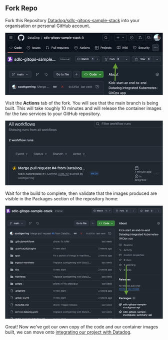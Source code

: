 ## Fork Repo

Fork this Repository [Datadog/sdlc-gitops-sample-stack](github.com/Datadog/sdlc-gitops-sample-stack) into your organisation or personal GitHub account. 


<p align='center'>
    <img alt="Fork repository" src="assets/fork-repo.jpeg" width="600px" />
</p>


Visit the **Actions** tab of the fork. You will see that the main branch is being built. This will take roughly 10 minutes and will release the container images for the two services to your GitHub repository. 


<p align='center'>
    <img alt="Initial build action" src="assets/actions-initial-build.jpeg" width="600px" />
</p>


Wait for the build to complete, then validate that the images produced are visible in the Packages section of the repository home: 


<p align='center'>
    <img alt="Initial images released" src="assets/images-released.jpeg" width="600px" />
</p>

Great! Now we've got our own copy of the code and our container images built, we can move onto [integrating our project with Datadog](setup-github-integration.md).


